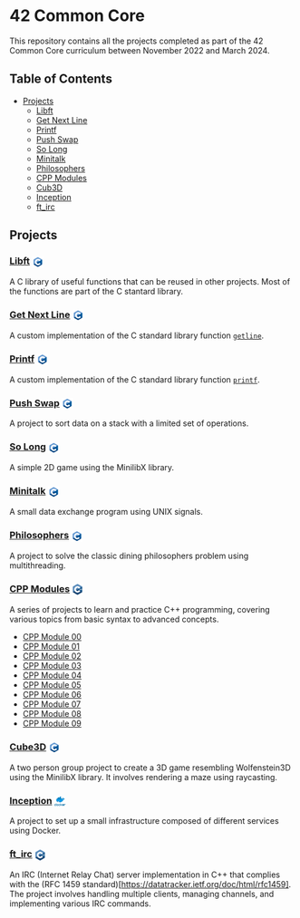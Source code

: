 # 42 Common Core

This repository contains all the projects completed as part of the 42 Common Core curriculum between November 2022 and March 2024.

## Table of Contents

- [Projects](#projects)
  - [Libft](#libft)
  - [Get Next Line](#get-next-line)
  - [Printf](#printf)
  - [Push Swap](#push-swap)
  - [So Long](#so-long)
  - [Minitalk](#minitalk)
  - [Philosophers](#philosophers)
  - [CPP Modules](#cpp-modules)
  - [Cub3D](#cub3d)
  - [Inception](#inception)
  - [ft_irc](#ft_irc)

## Projects

### [Libft](libft/) <img src="https://raw.githubusercontent.com/github/explore/main/topics/c/c.png" width="20" style="vertical-align: middle;">
A C library of useful functions that can be reused in other projects. Most of the functions are part of the C stantard library.

### [Get Next Line](get_next_line/) <img src="https://raw.githubusercontent.com/github/explore/main/topics/c/c.png" width="20" style="vertical-align: middle;">
A custom implementation of the C standard library function [`getline`](https://man7.org/linux/man-pages/man3/getline.3.html).

### [Printf](printf/) <img src="https://raw.githubusercontent.com/github/explore/main/topics/c/c.png" width="20" style="vertical-align: middle;">
A custom implementation of the C standard library function [`printf`](https://man7.org/linux/man-pages/man3/fprintf.3.html).

### [Push Swap](push_swap/) <img src="https://raw.githubusercontent.com/github/explore/main/topics/c/c.png" width="20" style="vertical-align: middle;">
A project to sort data on a stack with a limited set of operations.

### [So Long](so_long/) <img src="https://raw.githubusercontent.com/github/explore/main/topics/c/c.png" width="20" style="vertical-align: middle;">
A simple 2D game using the MinilibX library.

### [Minitalk](minitalk/) <img src="https://raw.githubusercontent.com/github/explore/main/topics/c/c.png" width="20" style="vertical-align: middle;">
A small data exchange program using UNIX signals.

### [Philosophers](philo/) <img src="https://raw.githubusercontent.com/github/explore/main/topics/c/c.png" width="20" style="vertical-align: middle;">
A project to solve the classic dining philosophers problem using multithreading.

### [CPP Modules](cpp/) <img src="https://raw.githubusercontent.com/github/explore/main/topics/cpp/cpp.png" width="20" style="vertical-align: middle;">
A series of projects to learn and practice C++ programming, covering various topics from basic syntax to advanced concepts.

- [CPP Module 00](cpp/cpp00/)
- [CPP Module 01](cpp/cpp01/)
- [CPP Module 02](cpp/cpp02/)
- [CPP Module 03](cpp/cpp03/)
- [CPP Module 04](cpp/cpp04/)
- [CPP Module 05](cpp/cpp05/)
- [CPP Module 06](cpp/cpp06/)
- [CPP Module 07](cpp/cpp07/)
- [CPP Module 08](cpp/cpp08/)
- [CPP Module 09](cpp/cpp09/)

### [Cube3D](https://github.com/Nyttep/cub3D/tree/2079aa9a7cc89a620ccdd39da177ced4b569f82c) <img src="https://raw.githubusercontent.com/github/explore/main/topics/c/c.png" width="20" style="vertical-align: middle;">
A two person group project to create a 3D game resembling Wolfenstein3D using the MinilibX library. It involves rendering a maze using raycasting.

### [Inception](inception/) <img src="https://raw.githubusercontent.com/github/explore/main/topics/docker/docker.png" width="20" style="vertical-align: middle;">
A project to set up a small infrastructure composed of different services using Docker.

### [ft_irc](ft_irc/) <img src="https://raw.githubusercontent.com/github/explore/main/topics/cpp/cpp.png" width="20" style="vertical-align: middle;">
An IRC (Internet Relay Chat) server implementation in C++ that complies with the (RFC 1459 standard)[https://datatracker.ietf.org/doc/html/rfc1459]. The project involves handling multiple clients, managing channels, and implementing various IRC commands.
